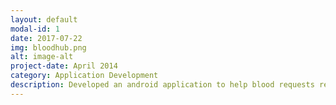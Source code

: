 ```yaml
---
layout: default
modal-id: 1
date: 2017-07-22
img: bloodhub.png
alt: image-alt
project-date: April 2014
category: Application Development
description: Developed an android application to help blood requests reach suitable donors and to raise awareness abouth blood donations. The app was built using the user-centric design approach. During the process of requirements gathering, multiple stakeholders were interviewed and the optimal working solution was designed. This project got selected for the LUMS Summer Research Program under the supervision of Dr. Suleman Shahid.
---
```

